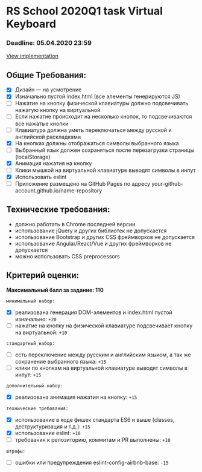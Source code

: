 # RS School 2020Q1 task Virtual Keyboard
### Deadline: 05.04.2020 23:59

[View implementation](https://kotiknalune.github.io/virtual-keyboard/)

## Общие Требования:
- [x] Дизайн — на усмотрение
- [x] Изначально пустой index.html (все элементы генерируются JS)
- [ ] Нажатие на кнопкy физической клавиатуры должно подсвечивать нажатую кнопку на виртуальной
- [ ] Если нажатие происходит на несколько кнопок, то подсвечиваются все нажатые кнопки
- [ ] Клавиатура должна уметь переключаться между русской и английской раскладками
- [x] На кнопках должны отображаться символы выбранного языка
- [ ] Выбранный язык должен сохраняться после перезагрузки страницы (localStorage)
- [x] Анимация нажатия на кнопку
- [ ] Клики мышкой на виртуальной клавиатуре выводят символы в инпут
- [x] Использовать eslint
- [ ] Приложение размещено на GitHub Pages по адресу your-github-account.github.io/name-repository

## Технические требования:
- должно работать в Chrome последней версии
- использование jQuery и других библиотек не допускается  
- использование Bootstrap и других CSS фреймворков не допускается  
- использование Angular/React/Vue и других фреймворков не допускается  
- можно использовать CSS preprocessors  

## Критерий оценки:
**Максимальный балл за задание: 110**

`минимальный набор:`
- [x] реализована генерация DOM-элементов и index.html пустой изначально: `+20`
- [ ] нажатие на кнопку на физической клавиатуре подсвечивает кнопку на виртуальной: `+10`

`стандартный набор:`
- [ ] есть переключение между русским и английским языком, а так же сохранение выбранного языка: `+15`
- [ ] клики по кнопкам на виртуальной клавиатуре выводят символы в инпут: `+15`

`дополнительный набор:`
- [x] реализована анимация нажатия на кнопку: `+15`

`технические требования:`
- [x] использование в коде фишек стандарта ES6 и выше (classes, деструктуризация и т.д.): `+15`
- [x] использование eslint: `+10`
- [ ] требования к репозиторию, коммитам и PR выполнены: `+10`

`штрафы:`
- [ ] ошибки или предупреждения eslint-config-airbnb-base: `-15`


